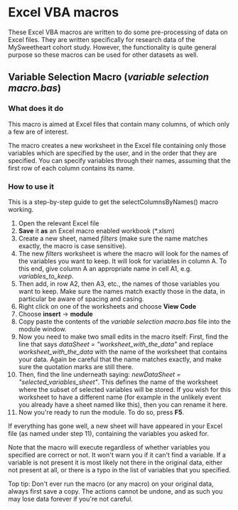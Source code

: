 # Excel VBA macros
These Excel VBA macros are written to do some pre-processing of data on Excel files. They are written specifically for research data of the MySweetheart cohort study. However, the functionality is quite general purpose so these macros can be used for other datasets as well.

## Variable Selection Macro (*variable selection macro.bas*)
### What does it do
This macro is aimed at Excel files that contain many columns, of which only a few are of interest.

The macro creates a new worksheet in the Excel file containing only those variables which are specified by the user, and in the order that they are specified. You can specify variables through their names, assuming that the first row of each column contains its name.

### How to use it
This is a step-by-step guide to get the selectColumnsByNames() macro working.

1. Open the relevant Excel file
2. **Save** it **as** an Excel macro enabled workbook (\*.xlsm)
3. Create a new sheet, named *filters* (make sure the name matches exactly, the macro is case sensitive).
4. The new *filters* worksheet is where the macro will look for the names of the variables you want to keep. It will look for variables in column A. To this end, give column A an appropriate name in cell A1, e.g. *variables_to_keep*.
5. Then add, in row A2, then A3, etc., the names of those variables you want to keep. Make sure the names match exactly those in the data, in particular be aware of spacing and casing.
6. Right click on one of the worksheets and choose **View Code**
7. Choose **insert** -> **module**
8. Copy paste the contents of the *variable selection macro.bas* file into the module window.
9. Now you need to make two small edits in the macro itself: First, find the line that says *dataSheet = "worksheet_with_the_data"* and replace *worksheet_with_the_data* with the name of the worksheet that contains your data. Again be careful that the name matches exactly, and make sure the quotation marks are still there.
11. Then, find the line underneath saying: *newDataSheet = "selected_variables_sheet"*. This defines the name of the worksheet where the subset of selected variables will be stored. If you wish for this worksheet to have a different name (for example in the unlikely event you already have a sheet named like this), then you can rename it here.
11. Now you're ready to run the module. To do so, press **F5**.

If everything has gone well, a new sheet will have appeared in your Excel file (as named under step 11), containing the variables you asked for.

Note that the macro will execute regardless of whether variables you specified are correct or not. It won't warn you if it can't find a variable. If a variable is not present it is most likely not there in the original data, either not present at all, or there is a typo in the list of variables that you specified.

Top tip: Don't ever run the macro (or any macro) on your original data, always first save a copy. The actions cannot be undone, and as such you may lose data forever if you're not careful.
